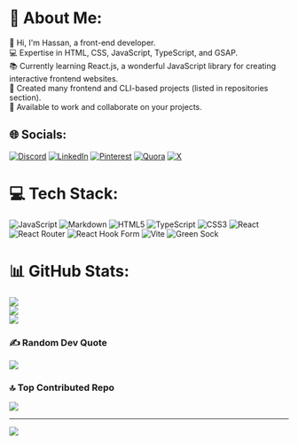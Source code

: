 # 💫 About Me:
👋 Hi, I'm Hassan, a front-end developer.<br>💻 Expertise in HTML, CSS, JavaScript, TypeScript, and GSAP.<br>📚 Currently learning React.js, a wonderful JavaScript library for creating interactive frontend websites.<br>🚀 Created many frontend and CLI-based projects (listed in repositories section).<br>🤝 Available to work and collaborate on your projects.


## 🌐 Socials:
[![Discord](https://img.shields.io/badge/Discord-%237289DA.svg?logo=discord&logoColor=white)](https://discord.gg/https://discord.gg/teJ3tEDT) [![LinkedIn](https://img.shields.io/badge/LinkedIn-%230077B5.svg?logo=linkedin&logoColor=white)](https://linkedin.com/in/muhammad-hassan-245iu) [![Pinterest](https://img.shields.io/badge/Pinterest-%23E60023.svg?logo=Pinterest&logoColor=white)](https://pinterest.com/mhassan2020) [![Quora](https://img.shields.io/badge/Quora-%23B92B27.svg?logo=Quora&logoColor=white)](https://quora.com/profile/Muhammad-Hassan-3058) [![X](https://img.shields.io/badge/X-black.svg?logo=X&logoColor=white)](https://x.com/@Hassan202005) 

# 💻 Tech Stack:
![JavaScript](https://img.shields.io/badge/javascript-%23323330.svg?style=for-the-badge&logo=javascript&logoColor=%23F7DF1E) ![Markdown](https://img.shields.io/badge/markdown-%23000000.svg?style=for-the-badge&logo=markdown&logoColor=white) ![HTML5](https://img.shields.io/badge/html5-%23E34F26.svg?style=for-the-badge&logo=html5&logoColor=white) ![TypeScript](https://img.shields.io/badge/typescript-%23007ACC.svg?style=for-the-badge&logo=typescript&logoColor=white) ![CSS3](https://img.shields.io/badge/css3-%231572B6.svg?style=for-the-badge&logo=css3&logoColor=white) ![React](https://img.shields.io/badge/react-%2320232a.svg?style=for-the-badge&logo=react&logoColor=%2361DAFB) ![React Router](https://img.shields.io/badge/React_Router-CA4245?style=for-the-badge&logo=react-router&logoColor=white) ![React Hook Form](https://img.shields.io/badge/React%20Hook%20Form-%23EC5990.svg?style=for-the-badge&logo=reacthookform&logoColor=white) ![Vite](https://img.shields.io/badge/vite-%23646CFF.svg?style=for-the-badge&logo=vite&logoColor=white) ![Green Sock](https://img.shields.io/badge/green%20sock-88CE02?style=for-the-badge&logo=greensock&logoColor=white)
# 📊 GitHub Stats:
![](https://github-readme-stats.vercel.app/api?username=Muhammad-Hassann&theme=dark&hide_border=false&include_all_commits=false&count_private=false)<br/>
![](https://github-readme-streak-stats.herokuapp.com/?user=Muhammad-Hassann&theme=dark&hide_border=false)<br/>
![](https://github-readme-stats.vercel.app/api/top-langs/?username=Muhammad-Hassann&theme=dark&hide_border=false&include_all_commits=false&count_private=false&layout=compact)

### ✍️ Random Dev Quote
![](https://quotes-github-readme.vercel.app/api?type=horizontal&theme=radical)

### 🔝 Top Contributed Repo
![](https://github-contributor-stats.vercel.app/api?username=Muhammad-Hassann&limit=5&theme=dark&combine_all_yearly_contributions=true)

---
[![](https://visitcount.itsvg.in/api?id=Muhammad-Hassann&icon=0&color=0)](https://visitcount.itsvg.in)

<!-- Proudly created with GPRM ( https://gprm.itsvg.in ) -->
